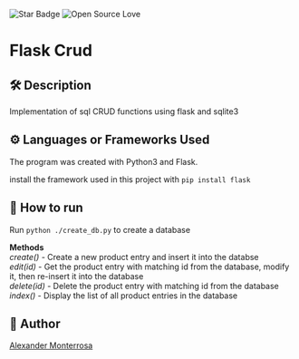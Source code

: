 <!--Please do not remove this part-->

![Star Badge](https://img.shields.io/static/v1?label=%F0%9F%8C%9F&message=If%20Useful&style=style=flat&color=BC4E99)
![Open Source Love](https://badges.frapsoft.com/os/v1/open-source.svg?v=103)

# Flask Crud

<!--An image is an illustration for your project, the tip here is using your sense of humour as much as you can :D

You can copy paste my markdown photo insert as following:
<p align="center">
<img src="your-source-is-here" width=40% height=40%>
-->

## 🛠️ Description

<!--Remove the below lines and add yours -->

Implementation of sql CRUD functions using flask and sqlite3

## ⚙️ Languages or Frameworks Used

<!--Remove the below lines and add yours -->

The program was created with Python3 and Flask.

install the framework used in this project with
`pip install flask`

<!-- Modules required to be able to use the script successfully
and how to install them.
(If there are a lot of them, including a `requirements.txt` file will work better.) -->

## 🌟 How to run

<!--Remove the below lines and add yours -->

Run `python ./create_db.py` to create a database

**Methods**\
_create()_ - Create a new product entry and insert it into the databse\
_edit(id)_ - Get the product entry with matching id from the database, modify it, then re-insert it into the database\
_delete(id)_ - Delete the product entry with matching id from the database\
_index()_ - Display the list of all product entries in the database

<!-- ## 📺 Demo -->

<!-- Add a Screenshot/GIF showing the sample use of the script (jpeg/png/gif). -->

## 🤖 Author

<!--Remove the below lines and add yours -->

[Alexander Monterrosa](https://github.com/Alex108-lab)
